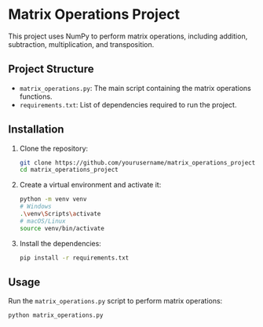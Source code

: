 # Matrix Operations Project

This project uses NumPy to perform matrix operations, including addition, subtraction, multiplication, and transposition.

## Project Structure

- `matrix_operations.py`: The main script containing the matrix operations functions.
- `requirements.txt`: List of dependencies required to run the project.

## Installation

1. Clone the repository:
    ```sh
    git clone https://github.com/yourusername/matrix_operations_project.git
    cd matrix_operations_project
    ```

2. Create a virtual environment and activate it:
    ```sh
    python -m venv venv
    # Windows
    .\venv\Scripts\activate
    # macOS/Linux
    source venv/bin/activate
    ```

3. Install the dependencies:
    ```sh
    pip install -r requirements.txt
    ```

## Usage

Run the `matrix_operations.py` script to perform matrix operations:
```sh
python matrix_operations.py

